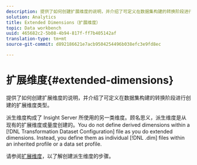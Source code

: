 ```yaml
---
description: 提供了如何创建扩展维度的说明，并介绍了可定义在数据集构建的转换阶段进行创建的扩展维度类型。
solution: Analytics
title: Extended Dimensions（扩展维度）
topic: Data workbench
uuid: 465682c2-5b08-4b94-817f-ff7b405142af
translation-type: tm+mt
source-git-commit: d892186621e7acb9504254496b038efc3e9fd8ec

---
```



# 扩展维度{#extended-dimensions}

提供了如何创建扩展维度的说明，并介绍了可定义在数据集构建的转换阶段进行创建的扩展维度类型。

派生维度构成了 Insight Server 所使用的另一类维度。顾名思义，派生维度是从现有的扩展维度或量度创建的。You do not define derived dimensions within a [!DNL Transformation Dataset Configuration] file as you do extended dimensions. Instead, you define them as individual [!DNL .dim] files within an inherited profile or a data set profile.

请参阅[扩展维度](https://docs.adobe.com/content/help/en/data-workbench/using/client/admin-ui/profile-mgr/c-dvrd-dim.html)，以了解创建派生维度的步骤。
